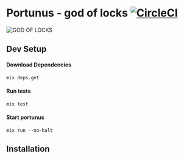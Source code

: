 # Portunus - god of locks [![CircleCI](https://circleci.com/gh/sharmapankaj2512/portunus.svg?style=svg)](https://circleci.com/gh/sharmapankaj2512/portunus)

![GOD OF LOCKS](https://images.freeimages.com/images/premium/previews/4104/41049402-key-lock-drawing.jpg)


## Dev Setup

#### Download Dependencies
`mix deps.get`

#### Run tests
`mix test`

#### Start portunus
`mix run --no-halt`

## Installation
